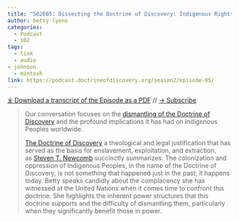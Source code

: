 ```yaml
---
title: "S02E05: Dissecting the Doctrine of Discovery: Indigenous Rights, White Supremacy, and the United Nations with Betty Lyons"
author: betty-lyons
categories:
  - Podcast
  - s02
tags:
  - link
  - audio
- johnson
  - mintosh
link: https://podcast.doctrineofdiscovery.org/season2/episode-05/
---
```

<div id="buzzsprout-player-13260217"></div><script src="https://www.buzzsprout.com/1926214/13260217-s02e05-dissecting-the-doctrine-of-discovery-indigenous-rights-white-supremacy-and-the-united-nations-with-betty-lyons.js?container_id=buzzsprout-player-13260217&player=small" type="text/javascript" charset="utf-8"></script>

[⤓ Download a transcript of the Episode as a PDF](/assets/pdfs/S02E05-Dissecting-the-Doctrine-of-Discovery-Betty-Lyons-TRANSCRIPT.pdf) // [→ Subscribe](/subscribe/)

> Our conversation focuses on the [dismantling of the Doctrine of Discovery](https://aila.ngo/issues/doctrine-of-discovery/) and the profound implications it has had on Indigenous Peoples worldwide.
>
> [The Doctrine of Discovery](https://doctrineofdiscovery.org/what-is-the-doctrine-of-discovery/) a theological and legal justification that has served as the basis for enslavement, exploitation, and extraction, as [Steven T. Newcomb](https://originalfreenations.com/) succinctly summarizes. The colonization and oppression of Indigenous Peoples, in the name of the Doctrine of Discovery, is not something that happened just in the past; it happens today. Betty speaks candidly about the complacency she has witnessed at the United Nations when it comes time to confront this doctrine. She highlights the inherent power structures that this doctrine supports and the difficulty of dismantling them, particularly when they significantly benefit those in power.
